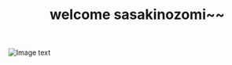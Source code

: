 　<h1>&nbsp;&nbsp;&nbsp;&nbsp;&nbsp;&nbsp;&nbsp;&nbsp;&nbsp;&nbsp;&nbsp;&nbsp;&nbsp;&nbsp;&nbsp;&nbsp;&nbsp;&nbsp;&nbsp;welcome sasakinozomi~~</h1><br>

　　　![Image text](https://raw.githubusercontent.com/sasakinozomi/sasakinozomi.github.io/master/picture/sasaki.jpg)

